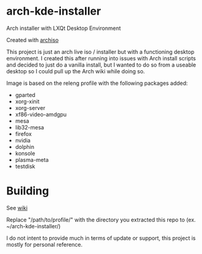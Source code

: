 # arch-kde-installer

Arch installer with LXQt Desktop Environment

Created with [archiso](https://wiki.archlinux.org/title/archiso)

This project is just an arch live iso / installer but with a functioning desktop environment. I created this after running into issues with Arch install scripts and decided to just do a vanilla install, but I wanted to do so from a useable desktop so I could pull up the Arch wiki while doing so.


Image is based on the releng profile with the following packages added:
* gparted
* xorg-xinit
* xorg-server
* xf86-video-amdgpu
* mesa
* lib32-mesa
* firefox
* nvidia
* dolphin
* konsole
* plasma-meta
* testdisk

# Building

See [wiki](https://wiki.archlinux.org/title/archiso#Build_the_ISO)

Replace "/path/to/profile/" with the directory you extracted this repo to (ex. ~/arch-kde-installer/)

I do not intent to provide much in terms of update or support, this project is mostly for personal reference.
